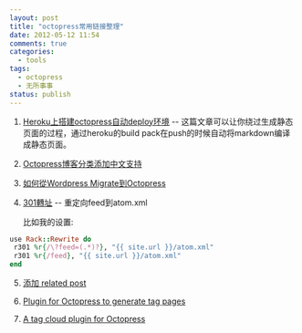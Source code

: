 ```yaml
---
layout: post
title: "octopress常用链接整理"
date: 2012-05-12 11:54
comments: true
categories: 
  - tools
tags:
  - octopress
  - 无所事事
status: publish
---
```


1. [Heroku上搭建octopress自动deploy环境](http://jasongarber.com/blog/2012/01/10/deploying-octopress-to-heroku-with-a-custom-buildpack) -- 这篇文章可以让你绕过生成静态页面的过程，通过heroku的build pack在push的时候自动将markdown编译成静态页面。

2. [Octopress博客分类添加中文支持](http://geron.heroku.com/blog/2012/03/octo-cate-cn-spo/)

3. [如何從Wordpress Migrate到Octopress](http://blog.xdite.net/posts/2011/10/09/how-to-migrate-blog-from-wordpress-to-octopress/)

4. [301轉址](http://blog.xdite.net/posts/2011/10/09/how-to-migrate-blog-from-wordpress-to-octopress/) -- 重定向feed到atom.xml

    比如我的设置:

    <!--more-->

```ruby
use Rack::Rewrite do
 r301 %r{/\?feed=(.*)?}, "{{ site.url }}/atom.xml"
 r301 %r{/feed}, "{{ site.url }}/atom.xml"
end
```

5. [添加 related post](http://imwuyu.me/blog/configuring-octopress.html/)

6. [Plugin for Octopress to generate tag pages](https://github.com/robbyedwards/octopress-tag-pages)

7. [A tag cloud plugin for Octopress](https://github.com/robbyedwards/octopress-tag-cloud)

